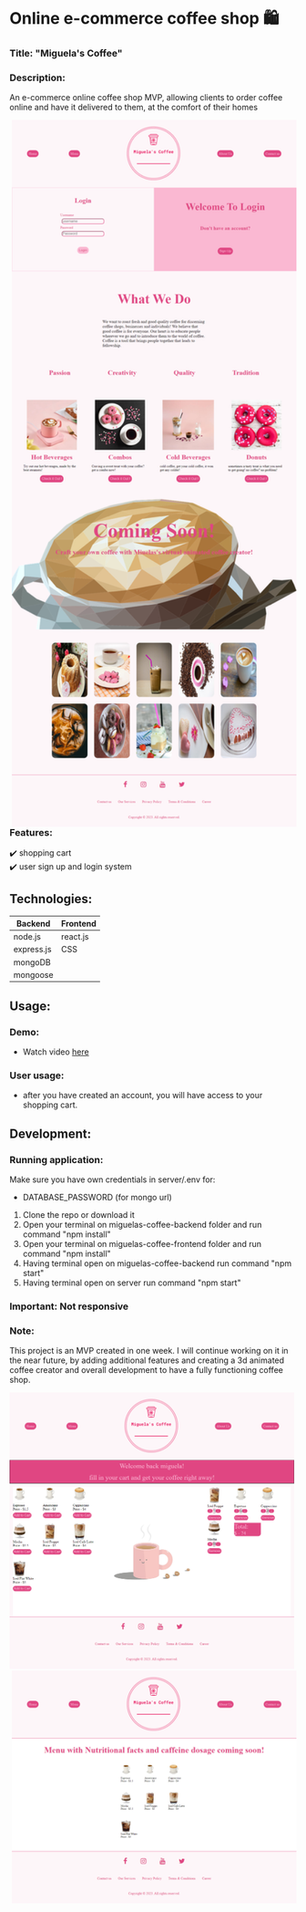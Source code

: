 # Online e-commerce coffee shop :shopping:

### Title: "Miguela's Coffee" 

### Description:
An e-commerce online coffee shop MVP, allowing clients to order coffee online and have it delivered to them, at the comfort of their homes</br>

<img src="https://github.com/Vreij-Lal/MVP-Miguela-s-Coffee/blob/main/homepage.png" width = '500' align = "right"/>

### Features:
:heavy_check_mark: shopping cart </br>
:heavy_check_mark: user sign up and login system </br>

## Technologies: 

|Backend | Frontend |
| --- | --- |
| node.js | react.js |
| express.js |CSS|
| mongoDB | | 
|mongoose| |

## Usage: 

### Demo:
- Watch video [here](https://www.youtube.com/watch?v=MIGB2e_fzfM&t=3s)

### User usage:
- after you have created an account, you will have access to your shopping cart.

## Development:

### Running application:
Make sure you have own credentials in server/.env for:
- DATABASE_PASSWORD  (for mongo url)

1. Clone the repo or download it
2. Open your terminal on miguelas-coffee-backend folder and run command "npm install"
3. Open your terminal on miguelas-coffee-frontend folder and run command "npm install"
4. Having terminal open on miguelas-coffee-backend  run command "npm start"
5. Having terminal open on server run command "npm start"

### Important: Not responsive

### Note: 
This project is an MVP created in one week. I will continue working on it in the near future, by adding additional features and creating a 3d animated coffee creator and overall development to have a fully functioning coffee shop.

<img src="https://github.com/Vreij-Lal/MVP-Miguela-s-Coffee/blob/main/cart.png" width = '500'/>
<img src="https://github.com/Vreij-Lal/MVP-Miguela-s-Coffee/blob/main/menu.png" width = '500' align = "right"/>
